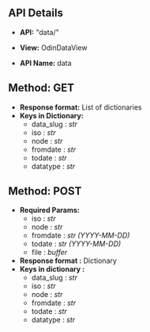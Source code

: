 ## API Details
* __API:__ "data/"

* __View:__ OdinDataView

* __API Name:__ data


## Method: GET

* __Response format:__ List of dictionaries
* __Keys in Dictionary:__
  * data_slug : *str*
  * iso : *str*
  * node : *str*
  * fromdate : *str*
  * todate : *str*
  * datatype : *str*


## Method: POST

* __Required Params:__
    * iso : *str*
    * node : *str*
    * fromdate : *str (YYYY-MM-DD)*
    * todate : *str (YYYY-MM-DD)*
    * file : *buffer*
* __Response format :__ Dictionary
* __Keys in dictionary :__
    * data_slug : *str*
    * iso : *str*
    * node : *str*
    * fromdate : *str*
    * todate : *str*
    * datatype : *str*